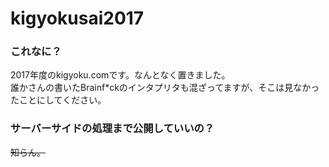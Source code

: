# kigyokusai2017

### これなに？ 
2017年度のkigyoku.comです。なんとなく置きました。  
誰かさんの書いたBrainf*ckのインタプリタも混ざってますが、そこは見なかったことにしてください。

### サーバーサイドの処理まで公開していいの？
~~知らん。~~  
